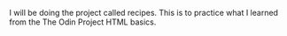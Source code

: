 I will be doing the project called recipes.
This is to practice what I learned from the The Odin Project HTML basics.
